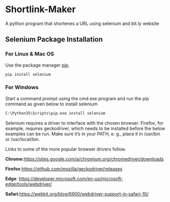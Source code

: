 # Shortlink-Maker
A python program that shortenes a URL using selenium and bit.ly website

## Selenium Package Installation

### For Linux & Mac OS 
Use the package manager [pip](https://pip.pypa.io/en/stable/).

```bash
pip install selenium
```
### For Windows
Start a command prompt using the cmd.exe program and run the pip command as given below to install selenium

```bash
C:\Python35\Scripts\pip.exe install selenium
```

Selenium requires a driver to interface with the chosen browser. Firefox, for example, requires geckodriver, which needs to be installed before the below examples can be run. Make sure it’s in your PATH, e. g., place it in /usr/bin or /usr/local/bin.

Links to some of the more popular browser drivers follow.

**Chrome**:https://sites.google.com/a/chromium.org/chromedriver/downloads

**Firefox**:https://github.com/mozilla/geckodriver/releases

**Edge**: 	https://developer.microsoft.com/en-us/microsoft-edge/tools/webdriver/

**Safari**:https://webkit.org/blog/6900/webdriver-support-in-safari-10/
